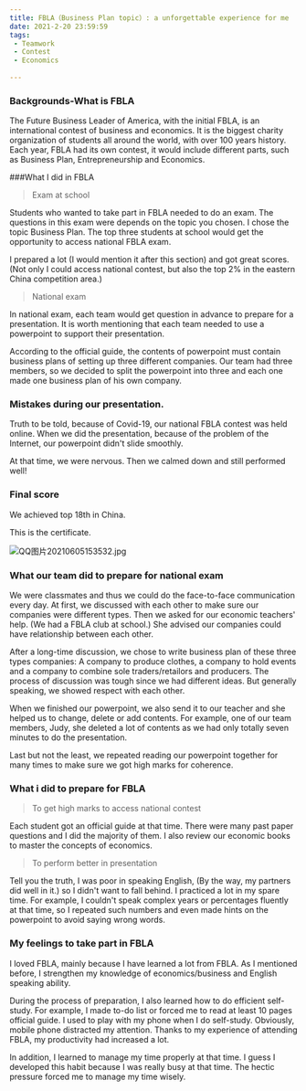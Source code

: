 ```yaml
---
title: FBLA（Business Plan topic）: a unforgettable experience for me
date: 2021-2-20 23:59:59
tags:
 - Teamwork
 - Contest
 - Economics
 
---
```


### Backgrounds-What is FBLA

The Future Business Leader of America, with the initial FBLA, is an international contest of business and economics. It is the biggest charity organization of students all around the world, with over 100 years history. Each year, FBLA had its own contest, it would include different parts, such as Business Plan, Entrepreneurship and Economics.


###What I did in FBLA

>Exam at school

Students who wanted to take part in FBLA needed to do an exam. The questions in this exam were depends on the topic you chosen. I chose the topic Business Plan. The top three students at school would get the opportunity to access national FBLA exam.

I prepared a lot (I would mention it after this section) and got great scores. (Not only I could access national contest, but also the top 2% in the eastern China competition area.)

>National exam

In national exam, each team would get question in advance to prepare for a presentation. It is worth mentioning that each team needed to use a powerpoint to support their presentation.

According to the official guide, the contents of powerpoint must contain business plans of setting up three different companies. Our team had three members, so we decided to split the powerpoint into three and each one made one business plan of his own company.

### Mistakes during our presentation.

Truth to be told, because of Covid-19, our national FBLA contest was held online. When we did the presentation, because of the problem of the Internet, our powerpoint didn't slide smoothly. 

At that time, we were nervous. Then we calmed down and still performed well! 

### Final score

We achieved top 18th in China.

This is the certificate.

![QQ图片20210605153532.jpg](https://i.loli.net/2021/06/28/9uT7efsM8OlaK3g.jpg)

### What our team did to prepare for national exam

We were classmates and thus we could do the face-to-face communication every day. At first, we discussed with each other to make sure our companies were different types. Then we asked for our economic teachers' help. (We had a FBLA club at school.) She advised our companies could have relationship between each other.

After a long-time discussion, we chose to write business plan of these three types companies: A company to produce clothes, a company to hold events and a company to combine sole traders/retailors and producers. The process of discussion was tough since we had different ideas. But generally speaking, we showed respect with each other.

When we finished our powerpoint, we also send it to our teacher and she helped us to change, delete or add contents. For example, one of our team members, Judy, she deleted a lot of contents as we had only totally seven minutes to do the presentation.

Last but not the least, we repeated reading our powerpoint together for many times to make sure we got high marks for coherence.

### What i did to prepare for FBLA

>To get high marks to access national contest

Each student got an official guide at that time. There were many past paper questions and I did the majority of them. I also review our economic books to master the concepts of economics.

>To perform better in presentation

Tell you the truth, I was poor in speaking English, (By the way, my partners did well in it.) so I didn't want to fall behind. I practiced a lot in my spare time. For example, I couldn't speak complex years or percentages fluently at that time, so I repeated such numbers and even made hints on the powerpoint to avoid saying wrong words.

### My feelings to take part in FBLA

I loved FBLA, mainly because I have learned a lot from FBLA. As I mentioned before, I strengthen my knowledge of economics/business and English speaking ability.

During the process of preparation, I also learned how to do efficient self-study. For example, I made to-do list or forced me to read at least 10 pages official guide. I used to play with my phone when I do self-study. Obviously, mobile phone distracted my attention. Thanks to my experience of attending FBLA, my productivity had increased a lot.

In addition, I learned to manage my time properly at that time. I guess I developed this habit because I was really busy at that time. The hectic pressure forced me to manage my time wisely.
